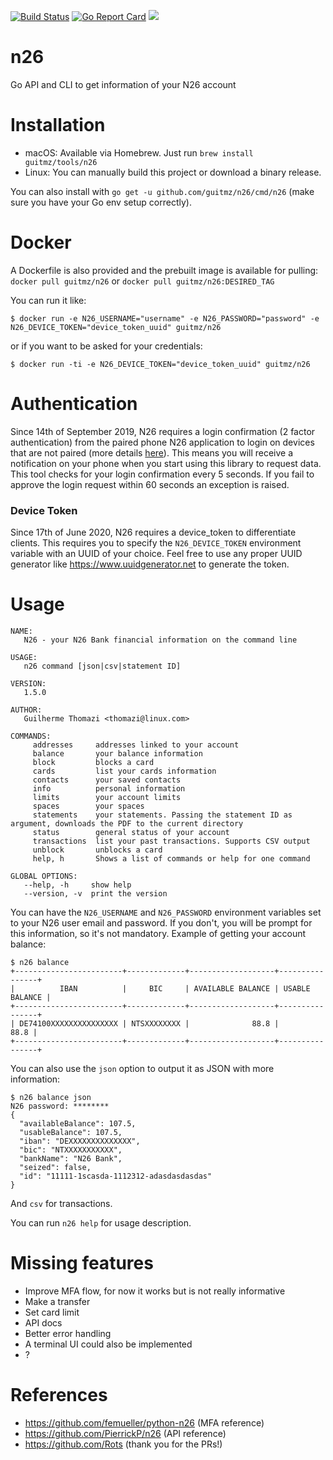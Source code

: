 [![Build Status](https://travis-ci.org/guitmz/n26.svg?branch=master)](https://travis-ci.org/guitmz/n26) [![Go Report Card](https://goreportcard.com/badge/github.com/guitmz/n26)](https://goreportcard.com/report/github.com/guitmz/n26) [![](https://images.microbadger.com/badges/image/guitmz/n26.svg)](https://microbadger.com/images/guitmz/n26 "Get your own image badge on microbadger.com")

# n26
Go API and CLI to get information of your N26 account

# Installation
- macOS: Available via Homebrew. Just run `brew install guitmz/tools/n26`
- Linux: You can manually build this project or download a binary release.

You can also install with `go get -u github.com/guitmz/n26/cmd/n26` (make sure you have your Go env setup correctly). 

# Docker
A Dockerfile is also provided and the prebuilt image is available for pulling: `docker pull guitmz/n26` or `docker pull guitmz/n26:DESIRED_TAG`

You can run it like:

`$ docker run -e N26_USERNAME="username" -e N26_PASSWORD="password" -e N26_DEVICE_TOKEN="device_token_uuid" guitmz/n26`

or if you want to be asked for your credentials:

`$ docker run -ti -e N26_DEVICE_TOKEN="device_token_uuid" guitmz/n26`

# Authentication
Since 14th of September 2019, N26 requires a login confirmation (2 factor authentication) from the paired phone N26 application to login on devices that are not paired (more details [here](https://n26.com/en-eu/blog/what-is-psd2)). This means you will receive a notification on your phone when you start using this library to request data. This tool checks for your login confirmation every 5 seconds. If you fail to approve the login request within 60 seconds an exception is raised.

### Device Token

Since 17th of June 2020, N26 requires a device_token to differentiate clients. This requires you to specify the `N26_DEVICE_TOKEN` environment variable with an UUID of your choice. Feel free to use any proper UUID generator like https://www.uuidgenerator.net to generate the token.

# Usage
```
NAME:
   N26 - your N26 Bank financial information on the command line

USAGE:
   n26 command [json|csv|statement ID]

VERSION:
   1.5.0

AUTHOR:
   Guilherme Thomazi <thomazi@linux.com>

COMMANDS:
     addresses     addresses linked to your account
     balance       your balance information
     block         blocks a card
     cards         list your cards information
     contacts      your saved contacts
     info          personal information
     limits        your account limits
     spaces        your spaces
     statements    your statements. Passing the statement ID as argument, downloads the PDF to the current directory
     status        general status of your account
     transactions  list your past transactions. Supports CSV output
     unblock       unblocks a card
     help, h       Shows a list of commands or help for one command

GLOBAL OPTIONS:
   --help, -h     show help
   --version, -v  print the version
```

You can have the `N26_USERNAME` and `N26_PASSWORD` environment variables set to your N26 user email and password. If you don't, you will be prompt for this information, so it's not mandatory.
Example of getting your account balance:
```
$ n26 balance
+------------------------+-------------+-------------------+----------------+
|          IBAN          |     BIC     | AVAILABLE BALANCE | USABLE BALANCE |
+------------------------+-------------+-------------------+----------------+
| DE74100XXXXXXXXXXXXXXX | NTSXXXXXXXX |              88.8 |           88.8 |
+------------------------+-------------+-------------------+----------------+
```

You can also use the `json` option to output it as JSON with more information:
```
$ n26 balance json
N26 password: ********
{
  "availableBalance": 107.5,
  "usableBalance": 107.5,
  "iban": "DEXXXXXXXXXXXXXX",
  "bic": "NTXXXXXXXXXXX",
  "bankName": "N26 Bank",
  "seized": false,
  "id": "11111-1scasda-1112312-adasdasdasdas"
}
```

And `csv` for transactions.

You can run `n26 help` for usage description.

# Missing features
- Improve MFA flow, for now it works but is not really informative
- Make a transfer
- Set card limit
- API docs
- Better error handling
- A terminal UI could also be implemented
- ?

# References
- https://github.com/femueller/python-n26 (MFA reference)
- https://github.com/PierrickP/n26 (API reference)
- https://github.com/Rots (thank you for the PRs!)
